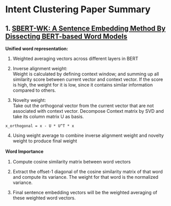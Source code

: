 # Intent Clustering Paper Summary

## 1. [SBERT-WK: A Sentence Embedding Method By Dissecting BERT-based Word Models](https://github.com/waynewu6250/Multi-intent-dialoguer/blob/master/papers/BERT-Kuo.pdf)

**Unified word representation:**

1. Weighted averaging vectors across different layers in BERT

2. Inverse alignment weight: <br>
Weight is calculated by defining context window; and summing up all similarity score between current vector and context vector. If the score is high, the weight for it is low, since it contains similar information compared to others.

3. Novelty weight: <br>
Take out the orthogonal vector from the current vector that are not associated with context vector. Decompose Context matrix by SVD and take its column matrix U as basis.
>
    x_orthogonal = x - U * U^T * x

4. Using weight average to combine inverse alignment weight and novelty weight to produce final weight

**Ｗord Importance**

1. Compute cosine similarity matrix between word vectors

2. Extract the offset-1 diagonal of the cosine similarity matrix of that word and compute its variance. The weight for that word is the normalized variance.

3. Final sentence embedding vectors will be the weighted averaging of these weighted word vectors.







